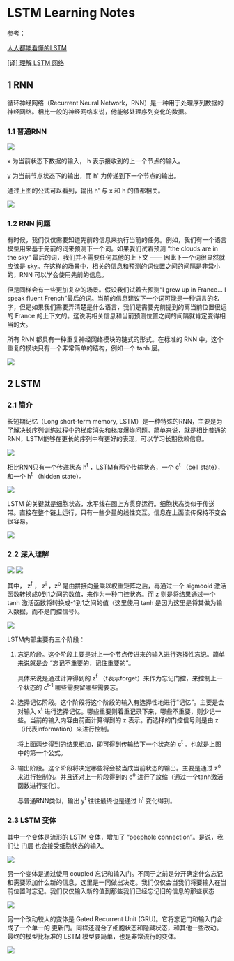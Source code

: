 LSTM Learning Notes
=====

参考：

[人人都能看懂的LSTM](https://zhuanlan.zhihu.com/p/32085405)

[[译] 理解 LSTM 网络](https://www.jianshu.com/p/9dc9f41f0b29)

## 1 RNN

循环神经网络（Recurrent Neural Network，RNN）是一种用于处理序列数据的神经网络。相比一般的神经网络来说，他能够处理序列变化的数据。

### 1.1 普通RNN

![](https://pic4.zhimg.com/80/v2-f716c816d46792b867a6815c278f11cb_hd.jpg)

x 为当前状态下数据的输入， h 表示接收到的上一个节点的输入。

y 为当前节点状态下的输出，而  h' 为传递到下一个节点的输出。

通过上图的公式可以看到，输出 h' 与 x 和 h 的值都相关。

![](https://pic2.zhimg.com/80/v2-71652d6a1eee9def631c18ea5e3c7605_hd.jpg)

### 1.2 RNN 问题

有时候，我们仅仅需要知道先前的信息来执行当前的任务。例如，我们有一个语言模型用来基于先前的词来预测下一个词。如果我们试着预测 “the clouds are in the sky” 最后的词，我们并不需要任何其他的上下文 —— 因此下一个词很显然就应该是 sky。在这样的场景中，相关的信息和预测的词位置之间的间隔是非常小的，RNN 可以学会使用先前的信息。

但是同样会有一些更加复杂的场景。假设我们试着去预测“I grew up in France... I speak fluent French”最后的词。当前的信息建议下一个词可能是一种语言的名字，但是如果我们需要弄清楚是什么语言，我们是需要先前提到的离当前位置很远的 France 的上下文的。这说明相关信息和当前预测位置之间的间隔就肯定变得相当的大。

所有 RNN 都具有一种重复神经网络模块的链式的形式。在标准的 RNN 中，这个重复的模块只有一个非常简单的结构，例如一个 tanh 层。

![](https://upload-images.jianshu.io/upload_images/42741-9ac355076444b66f.png?imageMogr2/auto-orient/strip%7CimageView2/2/w/1000/format/webp)

## 2 LSTM

### 2.1 简介

长短期记忆（Long short-term memory, LSTM）是一种特殊的RNN，主要是为了解决长序列训练过程中的梯度消失和梯度爆炸问题。简单来说，就是相比普通的RNN，LSTM能够在更长的序列中有更好的表现，可以学习长期依赖信息。

![](https://pic4.zhimg.com/80/v2-e4f9851cad426dfe4ab1c76209546827_hd.jpg)

相比RNN只有一个传递状态  h<sup>t</sup> ，LSTM有两个传输状态，一个  c<sup>t</sup>  （cell state），和一个  h<sup>t</sup>  （hidden state）。

![](https://upload-images.jianshu.io/upload_images/42741-b9a16a53d58ca2b9.png?imageMogr2/auto-orient/strip%7CimageView2/2/w/1000/format/webp)

LSTM 的关键就是细胞状态，水平线在图上方贯穿运行。细胞状态类似于传送带。直接在整个链上运行，只有一些少量的线性交互。信息在上面流传保持不变会很容易。

![](https://upload-images.jianshu.io/upload_images/42741-ac1eb618f37a9dea.png?imageMogr2/auto-orient/strip%7CimageView2/2/w/1000/format/webp)

### 2.2 深入理解

![](https://pic4.zhimg.com/80/v2-15c5eb554f843ec492579c6d87e1497b_hd.jpg)
![](https://pic1.zhimg.com/80/v2-d044fd0087e1df5d2a1089b441db9970_hd.jpg)

其中， z<sup>f</sup> ， z<sup>i</sup> ，z<sup>o</sup> 是由拼接向量乘以权重矩阵之后，再通过一个 sigmooid 激活函数转换成0到1之间的数值，来作为一种门控状态。而  z 则是将结果通过一个 tanh 激活函数将转换成-1到1之间的值（这里使用 tanh 是因为这里是将其做为输入数据，而不是门控信号）。

![](https://pic2.zhimg.com/80/v2-556c74f0e025a47fea05dc0f76ea775d_hd.jpg)

LSTM内部主要有三个阶段：

1. 忘记阶段。这个阶段主要是对上一个节点传进来的输入进行选择性忘记。简单来说就是会 “忘记不重要的，记住重要的”。

   具体来说是通过计算得到的 z<sup>f</sup> （f表示forget）来作为忘记门控，来控制上一个状态的 c<sup>t-1</sup> 哪些需要留哪些需要忘。

2. 选择记忆阶段。这个阶段将这个阶段的输入有选择性地进行“记忆”。主要是会对输入  x<sup>t</sup> 进行选择记忆。哪些重要则着重记录下来，哪些不重要，则少记一些。当前的输入内容由前面计算得到的 z 表示。而选择的门控信号则是由 z<sup>i</sup> （i代表information）来进行控制。

   将上面两步得到的结果相加，即可得到传输给下一个状态的 c<sup>t</sup> 。也就是上图中的第一个公式。

3. 输出阶段。这个阶段将决定哪些将会被当成当前状态的输出。主要是通过  z<sup>o</sup> 来进行控制的。并且还对上一阶段得到的 c<sup>o</sup> 进行了放缩（通过一个tanh激活函数进行变化）。

   与普通RNN类似，输出 y<sup>t</sup> 往往最终也是通过 h<sup>t</sup> 变化得到。

### 2.3 LSTM 变体

其中一个变体是流形的 LSTM 变体，增加了 “peephole connection”。是说，我们让 门层 也会接受细胞状态的输入。

![](https://upload-images.jianshu.io/upload_images/42741-0f80ad5540ea27f9.png?imageMogr2/auto-orient/strip%7CimageView2/2/w/1000/format/webp)

另一个变体是通过使用 coupled 忘记和输入门。不同于之前是分开确定什么忘记和需要添加什么新的信息，这里是一同做出决定。我们仅仅会当我们将要输入在当前位置时忘记。我们仅仅输入新的值到那些我们已经忘记旧的信息的那些状态 

![](https://upload-images.jianshu.io/upload_images/42741-bd2f1feaea22630e.png?imageMogr2/auto-orient/strip%7CimageView2/2/w/1000/format/webp)

另一个改动较大的变体是 Gated Recurrent Unit (GRU)。它将忘记门和输入门合成了一个单一的 更新门。同样还混合了细胞状态和隐藏状态，和其他一些改动。最终的模型比标准的 LSTM 模型要简单，也是非常流行的变体。

![](https://upload-images.jianshu.io/upload_images/42741-dd3d241fa44a71c0.png?imageMogr2/auto-orient/strip%7CimageView2/2/w/1000/format/webp)


